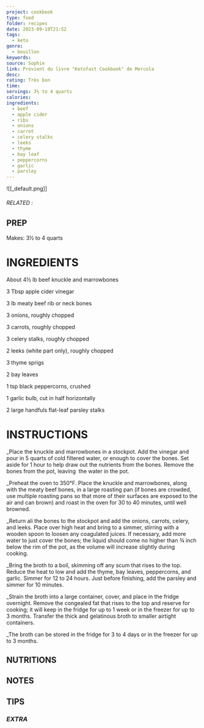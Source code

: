 ```yaml
---
project: cookbook
type: food
folder: recipes
date: 2023-09-18T21:52
tags:
  - keto
genre:
  - bouillon
keywords: 
source: Sophie
link: Provient du livre "Ketofast Cookbook" de Mercola
desc: 
rating: Très bon
time: 
servings: 3½ to 4 quarts
calories: 
ingredients:
  - beef
  - apple cider
  - ribs
  - onions
  - carrot
  - celery stalks
  - leeks
  - thyme
  - bay leaf
  - peppercorns
  - garlic
  - parsley
---
```


![[_default.png]]
###### *RELATED* : 


## PREP

Makes: 3½ to 4 quarts

# INGREDIENTS

About 4½ lb beef knuckle and marrowbones

3 Tbsp apple cider vinegar 

3 lb meaty beef rib or neck bones 

3 onions, roughly chopped 

3 carrots, roughly chopped 

3 celery stalks, roughly chopped 

2 leeks (white part only), roughly chopped 

3 thyme sprigs 

2 bay leaves 

1 tsp black peppercorns, crushed 

1 garlic bulb, cut in half horizontally 

2 large handfuls flat-leaf parsley stalks


# INSTRUCTIONS

_Place the knuckle and marrowbones in a stockpot. Add the vinegar and pour in 5 quarts of cold filtered water, or enough to cover the bones. Set aside for 1 hour to help draw out the nutrients from the bones. Remove the bones from the pot, leaving  the water in the pot. 

_Preheat the oven to 350°F. Place the knuckle and marrowbones, along with the meaty beef bones, in a large roasting pan (if bones are crowded, use multiple roasting pans so that more of their surfaces are exposed to the air and can brown) and roast in the oven for 30 to 40 minutes, until well browned. 

_Return ali the bones to the stockpot and add the onions, carrots, celery, and leeks. Place over high heat and bring to a simmer, stirring with a wooden spoon to loosen any coagulated juices. If necessary, add more water to just cover the bones; the liquid should come no higher than ¾ inch below the rim of the pot, as the volume will increase slightly during cooking. 

_Bring the broth to a boil, skimming off any scum that rises to the top. Reduce the heat to low and add the thyme, bay leaves, peppercorns, and garlic. Simmer for 12 to 24 hours. Just before finishing, add the parsley and simmer for 10 minutes. 

_Strain the broth into a large container, cover, and place in the fridge overnight. Remove the congealed fat that rises to the top and reserve for cooking; it will keep in the fridge for up to 1 week or in the freezer for up to 3 months. Transfer the thick and gelatinous broth to smaller airtight containers. 

_The broth can be stored in the fridge for 3 to 4 days or in the freezer for up to 3 months.


## NUTRITIONS



## NOTES



## TIPS



### *EXTRA*




